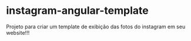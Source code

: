 # instagram-angular-template

Projeto para criar um template de exibição das fotos do instagram em seu website!!!
